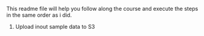 This readme file will help you follow along the course and execute the steps in the same order as i did. 

1. Upload inout sample data to S3
